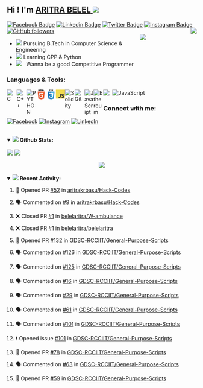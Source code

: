 ## Hi ! I'm [**ARITRA BELEL** ](https://github.com/belelaritra) <img src="https://raw.githubusercontent.com/MartinHeinz/MartinHeinz/master/wave.gif" width="30px">


[![Facebook Badge](https://img.shields.io/badge/-Aritra%20Belel-blue?style=social&logo=Facebook&logoColor=blue&link=https://www.facebook.com/aritrabelel2001/)](https://www.facebook.com/aritrabelel2001/)
[![Linkedin Badge](https://img.shields.io/badge/-belelaritra-blue?style=social&logo=Linkedin&logoColor=blue&link=https://www.linkedin.com/in/belelaritra/)](https://www.linkedin.com/in/belelaritra/)
[![Twitter Badge](http://img.shields.io/badge/-@belel_aritra-blue?style=social&logo=twitter&logoColor=blue&link=https://twitter.com/belel_aritra)](https://twitter.com/belel_aritra)
[![Instagram Badge](https://img.shields.io/badge/-belelaritra-blue?style=social&logo=Instagram&link=https://www.instagram.com/belelaritra/)](https://www.instagram.com/belelaritra/)
[![GitHub followers](https://img.shields.io/github/followers/belelaritra?label=Follow&style=social)](https://github.com/belelaritra/?tab=follow)
<img align="right" src="https://komarev.com/ghpvc/?username=belelaritra&style=flat&color=green"/>
<br>
<img align="right" width="30%" src="https://media4.giphy.com/media/jRf5fsn8G6YaogAWxn/giphy.gif" />

- <img src="https://media1.giphy.com/media/SUEN0j6R09jeEriEWr/giphy.gif" width="30px"> Pursuing B.Tech in Computer Science & Engineering
- <img src="https://thumbs.gfycat.com/RaggedGoldenJoey-max-1mb.gif" width="30px"> Learning CPP & Python
- <img src="https://media4.giphy.com/media/gH85KtY9fX2yd9eG4F/giphy.gif" width="20px">  &nbsp;  Wanna be a good Competitive Programmer


### **Languages & Tools:**

<img align="left" alt="C" width="26px" src="https://raw.githubusercontent.com/jmnote/z-icons/master/svg/c.svg" />
<img align="left" alt="C++" width="26px" src="https://raw.githubusercontent.com/jmnote/z-icons/master/svg/cpp.svg" />
<img align="left" alt="PYTHON" width="26px" src="https://raw.githubusercontent.com/jmnote/z-icons/master/svg/python.svg" />
<img align="left" alt="HTML5" width="26px" src="https://raw.githubusercontent.com/github/explore/80688e429a7d4ef2fca1e82350fe8e3517d3494d/topics/html/html.png" />
<img align="left" alt="CSS3" width="26px" src="https://raw.githubusercontent.com/github/explore/80688e429a7d4ef2fca1e82350fe8e3517d3494d/topics/css/css.png" />
<img align="left" alt="JavaScript" width="24px" src="https://raw.githubusercontent.com/github/explore/80688e429a7d4ef2fca1e82350fe8e3517d3494d/topics/javascript/javascript.png"/>
<img align="left" alt="Solidity" width="26px" src="https://ludu-assets.s3.amazonaws.com/lesson-icons/26/OS6xpcvmIL6y0G3ZQW99" />
<img alt="JavaScript" width="22px" src="https://upload.wikimedia.org/wikipedia/commons/7/7e/Dart-logo.png" />  


<img align="left" alt="Git" width="26px" src="https://git-scm.com/images/logos/downloads/Git-Icon-1788C.png" />
<img align="left" alt="JavaScript" width="24px" src="https://upload.wikimedia.org/wikipedia/commons/thumb/9/9a/Visual_Studio_Code_1.35_icon.svg/1200px-Visual_Studio_Code_1.35_icon.svg.png"/>  
<img align="left" alt="Ethereum" width="26px" src="https://upload.wikimedia.org/wikipedia/commons/thumb/6/6f/Ethereum-icon-purple.svg/1200px-Ethereum-icon-purple.svg.png" />
<img align="left" width="24px" src="https://cdn.icon-icons.com/icons2/2107/PNG/512/file_type_flutter_icon_130599.png" />
</br>

### **Connect with me:**
[<img align="top" alt="Facebook" width="35px" src="https://cliply.co/wp-content/uploads/2019/07/371907490_FACEBOOK_ICON_TRANSPARENT_400.gif" />](https://www.facebook.com/aritrabelel2001)
[<img align="top" alt="Instagram" width="38px" src="https://cliply.co/wp-content/uploads/2019/07/371907300_INSTAGRAM_ICON_TRANSPARENT_400.gif" />](https://www.instagram.com/belelaritra/?hl=en)
[<img align="top" alt="LinkedIn" width="35px" src="https://cliply.co/wp-content/uploads/2021/02/372102050_LINKEDIN_ICON_TRANSPARENT_400.gif" />](https://www.linkedin.com/in/belelaritra)
</br>
##

<details open>
  <summary><b><img align="bottom" src="https://media.giphy.com/media/VEzBzSyEOKtXGuPIQw/giphy.gif" width="25px"> Github Stats:</b></summary>
<br>
<img src="https://github-readme-stats.vercel.app/api?username=belelaritra&show_icons=true&theme=chartreuse-dark&count_private=true" width ="50%"/> 
<img src="https://github-readme-stats.vercel.app/api/top-langs/?username=belelaritra&theme=chartreuse-dark&layout=compact&langs_count=6" width ="42%"/>
<p align="center">
  <img align="centre" src="https://github-readme-streak-stats.herokuapp.com?user=belelaritra&theme=chartreuse-dark&date_format=M%20j%5B%2C%20Y%5D" width="50%"/>
  </p>
</details>

<details open>
  <summary><b><img align="bottom" src="https://octodex.github.com/images/daftpunktocat-guy.gif" width="25px"> Recent Activity: </b></summary>
  
<!--START_SECTION:activity-->
1. 💪 Opened PR [#52](https://github.com/aritrakrbasu/Hack-Codes/pull/52) in [aritrakrbasu/Hack-Codes](https://github.com/aritrakrbasu/Hack-Codes)
2. 🗣 Commented on [#9](https://github.com/aritrakrbasu/Hack-Codes/issues/9) in [aritrakrbasu/Hack-Codes](https://github.com/aritrakrbasu/Hack-Codes)

3. ❌ Closed PR [#1](https://github.com/belelaritra/W-ambulance/pull/1) in [belelaritra/W-ambulance](https://github.com/belelaritra/W-ambulance)
4. ❌ Closed PR [#1](https://github.com/belelaritra/belelaritra/pull/1) in [belelaritra/belelaritra](https://github.com/belelaritra/belelaritra)
5. 💪 Opened PR [#132](https://github.com/GDSC-RCCIIT/General-Purpose-Scripts/pull/132) in [GDSC-RCCIIT/General-Purpose-Scripts](https://github.com/GDSC-RCCIIT/General-Purpose-Scripts)
6. 🗣 Commented on [#126](https://github.com/GDSC-RCCIIT/General-Purpose-Scripts/issues/126) in [GDSC-RCCIIT/General-Purpose-Scripts](https://github.com/GDSC-RCCIIT/General-Purpose-Scripts)
7. 🗣 Commented on [#125](https://github.com/GDSC-RCCIIT/General-Purpose-Scripts/issues/125) in [GDSC-RCCIIT/General-Purpose-Scripts](https://github.com/GDSC-RCCIIT/General-Purpose-Scripts)
8. 🗣 Commented on [#16](https://github.com/GDSC-RCCIIT/General-Purpose-Scripts/issues/16) in [GDSC-RCCIIT/General-Purpose-Scripts](https://github.com/GDSC-RCCIIT/General-Purpose-Scripts)
9. 🗣 Commented on [#29](https://github.com/GDSC-RCCIIT/General-Purpose-Scripts/issues/29) in [GDSC-RCCIIT/General-Purpose-Scripts](https://github.com/GDSC-RCCIIT/General-Purpose-Scripts)
10. 🗣 Commented on [#61](https://github.com/GDSC-RCCIIT/General-Purpose-Scripts/issues/61) in [GDSC-RCCIIT/General-Purpose-Scripts](https://github.com/GDSC-RCCIIT/General-Purpose-Scripts)
11. 🗣 Commented on [#101](https://github.com/GDSC-RCCIIT/General-Purpose-Scripts/issues/101) in [GDSC-RCCIIT/General-Purpose-Scripts](https://github.com/GDSC-RCCIIT/General-Purpose-Scripts)
12. ❗️ Opened issue [#101](https://github.com/GDSC-RCCIIT/General-Purpose-Scripts/issues/101) in [GDSC-RCCIIT/General-Purpose-Scripts](https://github.com/GDSC-RCCIIT/General-Purpose-Scripts)
13. 💪 Opened PR [#78](https://github.com/GDSC-RCCIIT/General-Purpose-Scripts/pull/78) in [GDSC-RCCIIT/General-Purpose-Scripts](https://github.com/GDSC-RCCIIT/General-Purpose-Scripts)
14. 🗣 Commented on [#63](https://github.com/GDSC-RCCIIT/General-Purpose-Scripts/issues/63) in [GDSC-RCCIIT/General-Purpose-Scripts](https://github.com/GDSC-RCCIIT/General-Purpose-Scripts)
15. 💪 Opened PR [#59](https://github.com/GDSC-RCCIIT/General-Purpose-Scripts/pull/59) in [GDSC-RCCIIT/General-Purpose-Scripts](https://github.com/GDSC-RCCIIT/General-Purpose-Scripts)
<!--END_SECTION:activity-->
  </details>
